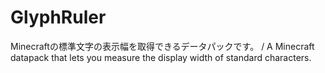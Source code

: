 # GlyphRuler
Minecraftの標準文字の表示幅を取得できるデータパックです。 / A Minecraft datapack that lets you measure the display width of standard characters.
